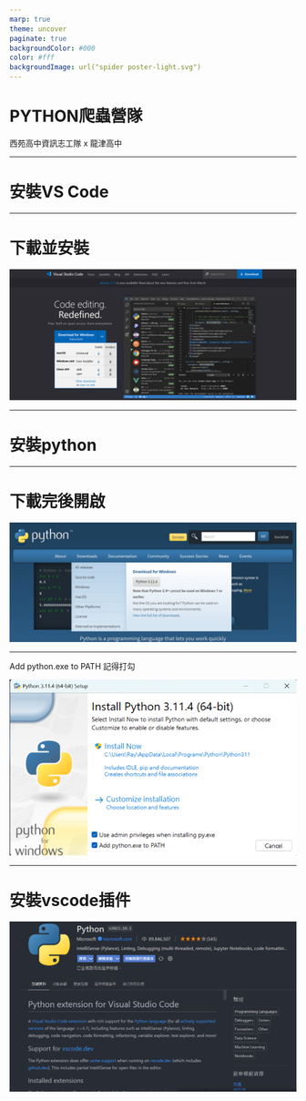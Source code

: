 ```yaml
---
marp: true
theme: uncover
paginate: true
backgroundColor: #000
color: #fff
backgroundImage: url("spider poster-light.svg")
---
```

<style>
  :root{
      --color-background-code: #222222;
      --color-foreground: #FFF;
    }
  marp-pre,.language-python{
    border-radius: .5em;
    color:#FFF;
   padding: 1.2em!important;
  } 
  code{
    border-radius: 7px;
  }
</style>


# **PYTHON爬蟲營隊**


西苑高中資訊志工隊 x 龍津高中

---
# 安裝VS Code

---
# 下載並安裝
![width:1000](img\VSCode.png)

---

# 安裝python

---
# 下載完後開啟

![width:1000](img\py.png)

---

 Add python.exe to PATH
 記得打勾

![width:1000](img\py2.png)

---

# 安裝vscode插件

![width:1000](img\py3.png)